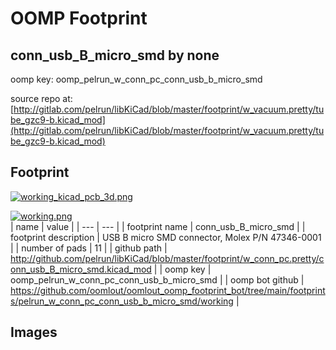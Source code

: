 # OOMP Footprint  
## conn_usb_B_micro_smd  by none  
  
oomp key: oomp_pelrun_w_conn_pc_conn_usb_b_micro_smd  
  
source repo at: [http://gitlab.com/pelrun/libKiCad/blob/master/footprint/w_vacuum.pretty/tube_gzc9-b.kicad_mod](http://gitlab.com/pelrun/libKiCad/blob/master/footprint/w_vacuum.pretty/tube_gzc9-b.kicad_mod)  
## Footprint  
  
[![working_kicad_pcb_3d.png](working_kicad_pcb_3d_600.png)](working_kicad_pcb_3d.png)  
  
[![working.png](working_600.png)](working.png)  
| name | value | 
| --- | --- | 
| footprint name | conn_usb_B_micro_smd | 
| footprint description | USB B micro SMD connector, Molex P/N 47346-0001 | 
| number of pads | 11 | 
| github path | http://github.com/pelrun/libKiCad/blob/master/footprint/w_conn_pc.pretty/conn_usb_B_micro_smd.kicad_mod | 
| oomp key | oomp_pelrun_w_conn_pc_conn_usb_b_micro_smd | 
| oomp bot github | https://github.com/oomlout/oomlout_oomp_footprint_bot/tree/main/footprints/pelrun_w_conn_pc_conn_usb_b_micro_smd/working | 
## Images  
